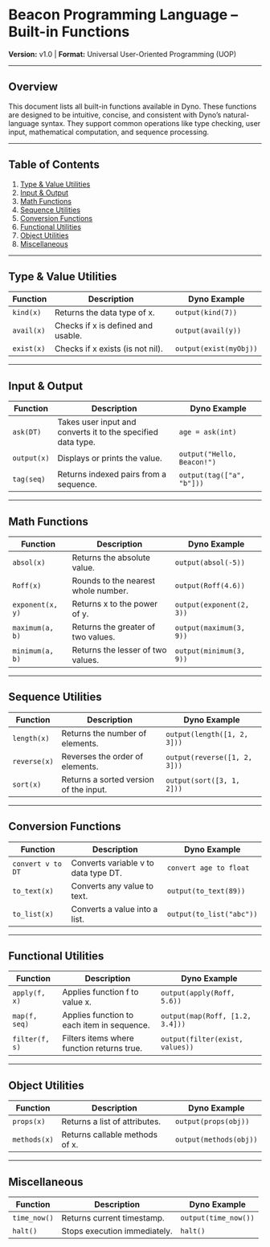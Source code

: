 # Beacon Programming Language – Built-in Functions  
**Version:** v1.0 | **Format:** Universal User-Oriented Programming (UOP)  

---

## Overview

This document lists all built-in functions available in Dyno. These functions are designed to be intuitive, concise, and consistent with Dyno’s natural-language syntax. They support common operations like type checking, user input, mathematical computation, and sequence processing.

---

## Table of Contents

1. [Type & Value Utilities](#type--value-utilities)  
2. [Input & Output](#input--output)  
3. [Math Functions](#math-functions)  
4. [Sequence Utilities](#sequence-utilities)  
5. [Conversion Functions](#conversion-functions)  
6. [Functional Utilities](#functional-utilities)  
7. [Object Utilities](#object-utilities)  
8. [Miscellaneous](#miscellaneous)  

---

## Type & Value Utilities

| Function | Description                          | Dyno Example               |
|----------|------------------------------------|---------------------------|
| `kind(x)`| Returns the data type of x.         | ```output(kind(7))```      |
| `avail(x)`| Checks if x is defined and usable. | ```output(avail(y))```     |
| `exist(x)`| Checks if x exists (is not nil).    | ```output(exist(myObj))``` |

---

## Input & Output

| Function | Description                                   | Dyno Example               |
|----------|-----------------------------------------------|---------------------------|
| `ask(DT)`| Takes user input and converts it to the specified data type. | ```age = ask(int)```       |
| `output(x)`| Displays or prints the value.                | ```output("Hello, Beacon!")```|
| `tag(seq)`| Returns indexed pairs from a sequence.       | ```output(tag(["a", "b"]))```|

---

## Math Functions

| Function       | Description                      | Dyno Example                 |
|----------------|--------------------------------|-----------------------------|
| `absol(x)`     | Returns the absolute value.     | ```output(absol(-5))```      |
| `Roff(x)`      | Rounds to the nearest whole number. | ```output(Roff(4.6))```  |
| `exponent(x, y)`| Returns x to the power of y.   | ```output(exponent(2, 3))``` |
| `maximum(a, b)`| Returns the greater of two values. | ```output(maximum(3, 9))```|
| `minimum(a, b)`| Returns the lesser of two values. | ```output(minimum(3, 9))```|

---

## Sequence Utilities

| Function   | Description                  | Dyno Example                 |
|------------|------------------------------|-----------------------------|
| `length(x)`| Returns the number of elements. | ```output(length([1, 2, 3]))``` |
| `reverse(x)`| Reverses the order of elements. | ```output(reverse([1, 2, 3]))``` |
| `sort(x)`  | Returns a sorted version of the input. | ```output(sort([3, 1, 2]))``` |

---

## Conversion Functions

| Function           | Description                      | Dyno Example                 |
|--------------------|--------------------------------|-----------------------------|
| `convert v to DT`  | Converts variable v to data type DT. | ```convert age to float```  |
| `to_text(x)`       | Converts any value to text.     | ```output(to_text(89))```    |
| `to_list(x)`       | Converts a value into a list.   | ```output(to_list("abc"))``` |

---

## Functional Utilities

| Function       | Description                          | Dyno Example                   |
|----------------|------------------------------------|-------------------------------|
| `apply(f, x)`  | Applies function f to value x.      | ```output(apply(Roff, 5.6))```|
| `map(f, seq)`  | Applies function to each item in sequence. | ```output(map(Roff, [1.2, 3.4]))``` |
| `filter(f, s)` | Filters items where function returns true. | ```output(filter(exist, values))``` |

---

## Object Utilities

| Function    | Description                      | Dyno Example                 |
|-------------|--------------------------------|-----------------------------|
| `props(x)`  | Returns a list of attributes.   | ```output(props(obj))```     |
| `methods(x)`| Returns callable methods of x.  | ```output(methods(obj))```   |

---

## Miscellaneous

| Function    | Description                      | Dyno Example                 |
|-------------|--------------------------------|-----------------------------|
| `time_now()`| Returns current timestamp.       | ```output(time_now())```     |
| `halt()`    | Stops execution immediately.     | ```halt()```                 |
